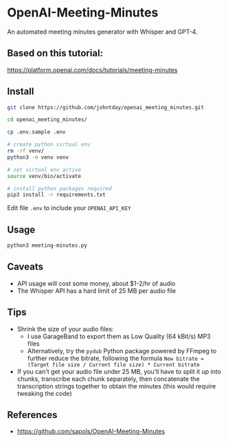 # OpenAI-Meeting-Minutes
An automated meeting minutes generator with Whisper and GPT-4.

## Based on this tutorial:
https://platform.openai.com/docs/tutorials/meeting-minutes

## Install
```bash
git clone https://github.com/johntday/openai_meeting_minutes.git

cd openai_meeting_minutes/

cp .env.sample .env

# create python virtual env
rm -rf venv/
python3 -m venv venv

# set virtual env active
source venv/bin/activate

# install python packages required
pip3 install -r requirements.txt
```

Edit file `.env` to include your `OPENAI_API_KEY`

## Usage

```bash
python3 meeting-minutes.py
```


## Caveats
 - API usage will cost some money, about $1-2/hr of audio
 - The Whisper API has a hard limit of 25 MB per audio file

## Tips
 - Shrink the size of your audio files:
   - I use GarageBand to export them as Low Quality (64 kBit/s) MP3 files
   - Alternatively, try the `pydub` Python package powered by FFmpeg to further reduce the bitrate, following the formula `New bitrate = (Target file size / Current file size) * Current bitrate`
 - If you can't get your audio file under 25 MB, you'll have to split it up into chunks, transcribe each chunk separately, then concatenate the transcription strings together to obtain the minutes (this would require tweaking the code)

## References
 - https://github.com/sapols/OpenAI-Meeting-Minutes
